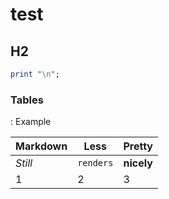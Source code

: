 # test

## H2

```perl
print "\n";
```

### Tables

: Example

Markdown | Less | Pretty
--- | --- | ---
*Still* | `renders` | **nicely**
1 | 2 | 3

